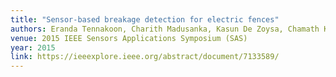 ```yaml
---
title: "Sensor-based breakage detection for electric fences"
authors: Eranda Tennakoon, Charith Madusanka, Kasun De Zoysa, Chamath Keppitiyagama, Venkat Iyer, Kasun Hewage, Thiemo Voigt
venue: 2015 IEEE Sensors Applications Symposium (SAS)
year: 2015
link: https://ieeexplore.ieee.org/abstract/document/7133589/
---
```


